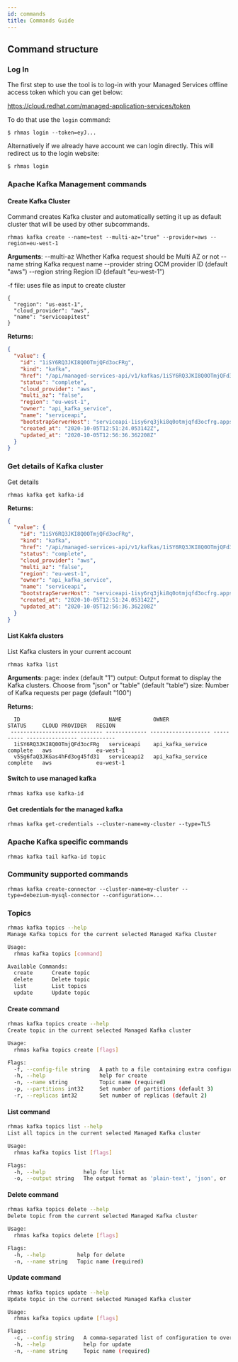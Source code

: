 ```yaml
---
id: commands
title: Commands Guide
---
```


## Command structure

### Log In

The first step to use the tool is to log-in with your
Managed Services offline access token which you can get below:

https://cloud.redhat.com/managed-application-services/token

To do that use the `login` command:

```
$ rhmas login --token=eyJ...
```

Alternatively if we already have account we can login directly.
This will redirect us to the login website:

```
$ rhmas login
```

### Apache Kafka Management commands

#### Create Kafka Cluster

Command creates Kafka cluster and automatically setting it up as default cluster that will be used 
by other subcommands.

```
rhmas kafka create --name=test --multi-az="true" --provider=aws --region=eu-west-1
```

**Arguments**:
  --multi-az          Whether Kafka request should be Multi AZ or not
  --name string       Kafka request name
  --provider string   OCM provider ID (default "aws")
  --region string     Region ID (default "eu-west-1")

  -f file:  uses file as input to create cluster
```
{
  "region": "us-east-1",
  "cloud_provider": "aws",
  "name": "serviceapitest"
}
```

**Returns:**

```json
{
  "value": {
    "id": "1iSY6RQ3JKI8Q0OTmjQFd3ocFRg",
    "kind": "kafka",
    "href": "/api/managed-services-api/v1/kafkas/1iSY6RQ3JKI8Q0OTmjQFd3ocFRg",
    "status": "complete",
    "cloud_provider": "aws",
    "multi_az": "false",
    "region": "eu-west-1",
    "owner": "api_kafka_service",
    "name": "serviceapi",
    "bootstrapServerHost": "serviceapi-1isy6rq3jki8q0otmjqfd3ocfrg.apps.ms-bttg0jn170hp.x5u8.s1.devshift.org",
    "created_at": "2020-10-05T12:51:24.053142Z",
    "updated_at": "2020-10-05T12:56:36.362208Z"
  }
}
```

### Get details of Kafka cluster

Get details 

```
rhmas kafka get kafka-id

```
**Returns:**

```json
{
  "value": {
    "id": "1iSY6RQ3JKI8Q0OTmjQFd3ocFRg",
    "kind": "kafka",
    "href": "/api/managed-services-api/v1/kafkas/1iSY6RQ3JKI8Q0OTmjQFd3ocFRg",
    "status": "complete",
    "cloud_provider": "aws",
    "multi_az": "false",
    "region": "eu-west-1",
    "owner": "api_kafka_service",
    "name": "serviceapi",
    "bootstrapServerHost": "serviceapi-1isy6rq3jki8q0otmjqfd3ocfrg.apps.ms-bttg0jn170hp.x5u8.s1.devshift.org",
    "created_at": "2020-10-05T12:51:24.053142Z",
    "updated_at": "2020-10-05T12:56:36.362208Z"
  }
}
```

#### List Kakfa clusters 

List Kafka clusters in your current account

```
rhmas kafka list
```

**Arguments**:
  page: index (default "1")
  output: Output format to display the Kafka clusters. Choose from "json" or "table" (default "table")
  size: Number of Kafka requests per page (default "100")

**Returns:**

```shell
  ID                            NAME          OWNER               STATUS     CLOUD PROVIDER   REGION     
 ----------------------------- ------------- ------------------- ---------- ---------------- ----------- 
  1iSY6RQ3JKI8Q0OTmjQFd3ocFRg   serviceapi    api_kafka_service   complete   aws              eu-west-1  
  v5Sg6faQ3JKGas4hFd3og45fd31   serviceapi2   api_kafka_service   complete   aws              eu-west-1
```

#### Switch to use managed kafka

```shell
rhmas kafka use kafka-id
```

#### Get credentials for the managed kafka

```
rhmas kafka get-credentials --cluster-name=my-cluster --type=TLS
```

### Apache Kafka specific commands

```shell
rhmas kafka tail kafka-id topic
```

### Community supported commands

```
rhmas kafka create-connector --cluster-name=my-cluster --type=debezium-mysql-connector --configuration=...
```

### Topics

```bash
rhmas kafka topics --help       
Manage Kafka topics for the current selected Managed Kafka Cluster

Usage:
  rhmas kafka topics [command]

Available Commands:
  create      Create topic
  delete      Delete topic
  list        List topics
  update      Update topic
```

#### Create command
```bash
rhmas kafka topics create --help
Create topic in the current selected Managed Kafka cluster

Usage:
  rhmas kafka topics create [flags]

Flags:
  -f, --config-file string   A path to a file containing extra configuration variables. If this option is not supplied, default configurations will be used
  -h, --help                 help for create
  -n, --name string          Topic name (required)
  -p, --partitions int32     Set number of partitions (default 3)
  -r, --replicas int32       Set number of replicas (default 2)
```

#### List command

```bash
rhmas kafka topics list --help  
List all topics in the current selected Managed Kafka cluster

Usage:
  rhmas kafka topics list [flags]

Flags:
  -h, --help            help for list
  -o, --output string   The output format as 'plain-text', 'json', or 'yaml' (default "plain-text")
```

#### Delete command

```bash
rhmas kafka topics delete --help
Delete topic from the current selected Managed Kafka cluster

Usage:
  rhmas kafka topics delete [flags]

Flags:
  -h, --help          help for delete
  -n, --name string   Topic name (required)
```

#### Update command

```bash
rhmas kafka topics update --help
Update topic in the current selected Managed Kafka cluster

Usage:
  rhmas kafka topics update [flags]

Flags:
  -c, --config string   A comma-separated list of configuration to override e.g 'key1=value1,key2=value2'. (required)
  -h, --help            help for update
  -n, --name string     Topic name (required)
```
